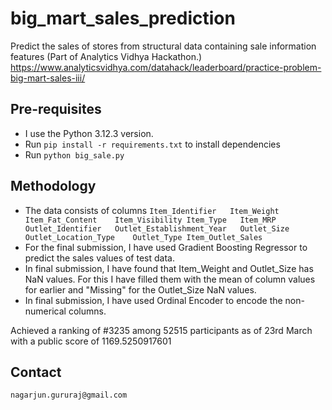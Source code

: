# big_mart_sales_prediction
Predict the sales of stores from structural data containing sale information features (Part of Analytics Vidhya Hackathon.) https://www.analyticsvidhya.com/datahack/leaderboard/practice-problem-big-mart-sales-iii/

## Pre-requisites
- I use the Python 3.12.3 version.
- Run ```pip install -r requirements.txt``` to install dependencies
- Run ```python big_sale.py```

## Methodology
- The data consists of columns ```Item_Identifier	Item_Weight	Item_Fat_Content	Item_Visibility	Item_Type	Item_MRP	Outlet_Identifier	Outlet_Establishment_Year	Outlet_Size	Outlet_Location_Type	Outlet_Type	Item_Outlet_Sales```
- For the final submission, I have used Gradient Boosting Regressor to predict the sales values of test data.
- In final submission, I have found that Item_Weight and Outlet_Size has NaN values. For this I have filled them with the mean of column values for earlier and "Missing" for the Outlet_Size NaN values.
- In final submission, I have used Ordinal Encoder to encode the non-numerical columns.

Achieved a ranking of #3235 among 52515 participants as of 23rd March with a public score of 1169.5250917601

## Contact
```nagarjun.gururaj@gmail.com```
